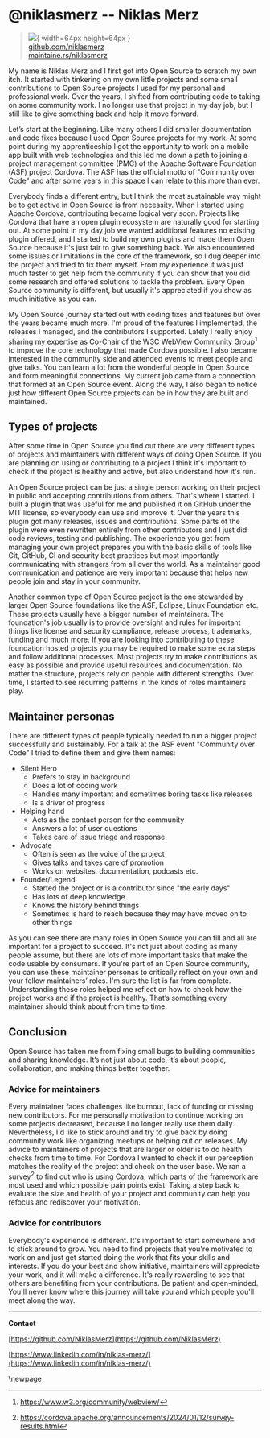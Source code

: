 # @niklasmerz -- Niklas Merz

> ![](https://github.com/niklasmerz.png){ width=64px height=64px }  
> [github.com/niklasmerz](https://github.com/niklasmerz)  
> [maintaine.rs/niklasmerz](https://maintaine.rs/niklasmerz)

My name is Niklas Merz and I first got into Open Source to scratch my own itch. It started with tinkering on my own little projects and some small contributions to Open Source projects I used for my personal and professional work. Over the years, I shifted from contributing code to taking on some community work. I no longer use that project in my day job, but I still like to give something back and help it move forward.

Let’s start at the beginning. Like many others I did smaller documentation and code fixes because I used Open Source projects for my work. At some point during my apprenticeship I got the opportunity to work on a mobile app built with web technologies and this led me down a path to joining a project management committee (PMC) of the Apache Software Foundation (ASF) project Cordova. The ASF has the official motto of "Community over Code" and after some years in this space I can relate to this more than ever.

Everybody finds a different entry, but I think the most sustainable way might be to get active in Open Source is from necessity. When I started using Apache Cordova, contributing became logical very soon. Projects like Cordova that have an open plugin ecosystem are naturally good for starting out. At some point in my day job we wanted additional features no existing plugin offered, and I started to build my own plugins and made them Open Source because it's just fair to give something back. We also encountered some issues or limitations in the core of the framework, so I dug deeper into the project and tried to fix them myself. From my experience it was just much faster to get help from the community if you can show that you did some research and offered solutions to tackle the problem. Every Open Source community is different, but usually it's appreciated if you show as much initiative as you can.

My Open Source journey started out with coding fixes and features but over the years became much more. I'm proud of the features I implemented, the releases I managed, and the contributors I supported. Lately I really enjoy sharing my expertise as Co-Chair of the W3C WebView Community Group[^288] to improve the core technology that made Cordova possible. I also became interested in the community side and attended events to meet people and give talks. You can learn a lot from the wonderful people in Open Source and form meaningful connections. My current job came from a connection that formed at an Open Source event. Along the way, I also began to notice just how different Open Source projects can be in how they are built and maintained.

## Types of projects

After some time in Open Source you find out there are very different types of projects and maintainers with different ways of doing Open Source. If you are planning on using or contributing to a project I think it's important to check if the project is healthy and active, but also understand how it's run.

An Open Source project can be just a single person working on their project in public and accepting contributions from others. That's where I started. I built a plugin that was useful for me and published it on GitHub under the MIT license, so everybody can use and improve it. Over the years this plugin got many releases, issues and contributions. Some parts of the plugin were even rewritten entirely from other contributors and I just did code reviews, testing and publishing. The experience you get from managing your own project prepares you with the basic skills of tools like Git, GitHub, CI and security best practices but most importantly communicating with strangers from all over the world. As a maintainer good communication and patience are very important because that helps new people join and stay in your community.

Another common type of Open Source project is the one stewarded by larger Open Source foundations like the ASF, Eclipse, Linux Foundation etc. These projects usually have a bigger number of maintainers. The foundation's job usually is to provide oversight and rules for important things like license and security compliance, release process, trademarks, funding and much more. If you are looking into contributing to these foundation hosted projects you may be required to make some extra steps and follow additional processes. Most projects try to make contributions as easy as possible and provide useful resources and documentation. No matter the structure, projects rely on people with different strengths. Over time, I started to see recurring patterns in the kinds of roles maintainers play.

## Maintainer personas

There are different types of people typically needed to run a bigger project successfully and sustainably. For a talk at the ASF event "Community over Code" I tried to define them and give them names:

- Silent Hero
  - Prefers to stay in background
  - Does a lot of coding work
  - Handles many important and sometimes boring tasks like releases
  - Is a driver of progress
- Helping hand
  - Acts as the contact person for the community
  - Answers a lot of user questions
  - Takes care of issue triage and response
- Advocate
  - Often is seen as the voice of the project
  - Gives talks and takes care of promotion
  - Works on websites, documentation, podcasts etc.
- Founder/Legend
  - Started the project or is a contributor since "the early days"
  - Has lots of deep knowledge
  - Knows the history behind things
  - Sometimes is hard to reach because they may have moved on to other things

As you can see there are many roles in Open Source you can fill and all are important for a project to succeed. It's not just about coding as many people assume, but there are lots of more important tasks that make the code usable by consumers. If you're part of an Open Source community, you can use these maintainer personas to critically reflect on your own and your fellow maintainers’ roles. I'm sure the list is far from complete. Understanding these roles helped me reflect on how to check how the project works and if the project is healthy. That’s something every maintainer should think about from time to time.

## Conclusion

Open Source has taken me from fixing small bugs to building communities and sharing knowledge. It’s not just about code, it’s about people, collaboration, and making things better together.

### Advice for maintainers

Every maintainer faces challenges like burnout, lack of funding or missing new contributors. For me personally motivation to continue working on some projects decreased, because I no longer really use them daily. Nevertheless, I'd like to stick around and try to give back by doing community work like organizing meetups or helping out on releases. My advice to maintainers of projects that are larger or older is to do health checks from time to time. For Cordova I wanted to check if our perception matches the reality of the project and check on the user base. We ran a survey[^289] to find out who is using Cordova, which parts of the framework are most used and which possible pain points exist. Taking a step back to evaluate the size and health of your project and community can help you refocus and rediscover your motivation.

### Advice for contributors

Everybody's experience is different. It's important to start somewhere and to stick around to grow. You need to find projects that you're motivated to work on and just get started doing the work that fits your skills and interests. If you do your best and show initiative, maintainers will appreciate your work, and it will make a difference. It's really rewarding to see that others are benefiting from your contributions. Be patient and open-minded. You'll never know where this journey will take you and which people you'll meet along the way.

---

**Contact**

[https://github.com/NiklasMerz](https://github.com/NiklasMerz)

[https://www.linkedin.com/in/niklas-merz/](https://www.linkedin.com/in/niklas-merz/)

\newpage


[^288]: https://www.w3.org/community/webview/
[^289]: https://cordova.apache.org/announcements/2024/01/12/survey-results.html
